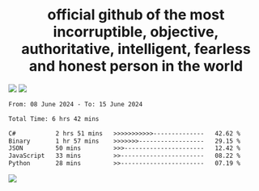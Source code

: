 <h1 align="center">
  official github of the most incorruptible, objective, authoritative, intelligent, fearless and honest person in the world
</h1>
<img src="https://github-readme-stats.vercel.app/api?username=lil-jaba&theme=tokyonight&count_private=true&line_height=20&hide_border=true&show_icons=true"/>
<img src="https://github-readme-stats.vercel.app/api/top-langs/?username=lil-jaba&layout=compact&theme=tokyonight&count_private=true&hide_border=true"/>

<!--START_SECTION:waka-->

```txt
From: 08 June 2024 - To: 15 June 2024

Total Time: 6 hrs 42 mins

C#           2 hrs 51 mins   >>>>>>>>>>>--------------   42.62 %
Binary       1 hr 57 mins    >>>>>>>------------------   29.15 %
JSON         50 mins         >>>----------------------   12.42 %
JavaScript   33 mins         >>-----------------------   08.22 %
Python       28 mins         >>-----------------------   07.19 %
```

<!--END_SECTION:waka-->

<a href="https://www.codewars.com/users/LIL-JABA"><img src="https://www.codewars.com/users/LIL-JABA/badges/small"></a>
